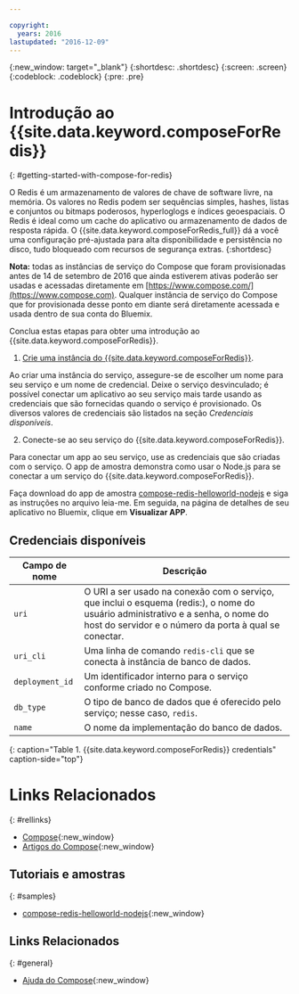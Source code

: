 ```yaml
---

copyright:
  years: 2016
lastupdated: "2016-12-09"
---
```


{:new_window: target="_blank"}
{:shortdesc: .shortdesc}
{:screen: .screen}
{:codeblock: .codeblock}
{:pre: .pre}

# Introdução ao {{site.data.keyword.composeForRedis}}
{: #getting-started-with-compose-for-redis}

O Redis é um armazenamento de valores de chave de software livre, na memória. Os valores no Redis podem ser sequências simples, hashes, listas e conjuntos ou bitmaps poderosos, hyperloglogs e índices geoespaciais. O Redis é ideal como um cache do aplicativo ou armazenamento de dados de resposta rápida. O {{site.data.keyword.composeForRedis_full}} dá a você uma configuração pré-ajustada para alta disponibilidade e persistência no disco, tudo bloqueado com recursos de segurança extras.
{:shortdesc}

**Nota:** todas as instâncias de serviço do Compose que foram
provisionadas antes de 14 de setembro de 2016 que ainda estiverem ativas poderão ser
usadas e acessadas diretamente em
[https://www.compose.com/](https://www.compose.com). Qualquer instância
de serviço do Compose que for provisionada desse ponto em diante será diretamente
acessada e usada dentro de sua conta do Bluemix.

Conclua estas etapas para obter uma introdução ao
{{site.data.keyword.composeForRedis}}.

1. [Crie
uma instância do {{site.data.keyword.composeForRedis}}](https://console.ng.bluemix.net/catalog/services/compose-for-redis/).

  Ao criar uma instância do serviço, assegure-se de escolher um nome para seu
serviço e um nome de credencial. Deixe o serviço desvinculado; é possível conectar um
aplicativo ao seu serviço mais tarde usando as credenciais que são fornecidas quando o
serviço é provisionado. Os diversos valores de credenciais são listados na seção
*Credenciais disponíveis*.

2. Conecte-se ao seu serviço do {{site.data.keyword.composeForRedis}}.

  Para conectar um app ao seu serviço, use as credenciais que são criadas com o
serviço. O app de amostra demonstra como usar o Node.js para se conectar a um serviço do
{{site.data.keyword.composeForRedis}}.

  Faça download do app de amostra
[compose-redis-helloworld-nodejs](https://github.com/IBM-Bluemix/compose-redis-helloworld-nodejs)
e siga as instruções no arquivo leia-me. Em seguida, na página de detalhes de seu
aplicativo no Bluemix, clique em **Visualizar APP**.

## Credenciais disponíveis

Campo de nome|Descrição
----------|-----------
`uri`|O URI a ser usado na conexão com o serviço, que inclui o esquema (redis:), o nome do usuário administrativo e a senha, o nome do host do servidor e o número da porta à qual se conectar.
`uri_cli`|Uma linha de comando `redis-cli` que se conecta à instância de banco de dados.
`deployment_id`|Um identificador interno para o serviço conforme criado no Compose.
`db_type`|O tipo de banco de dados que é oferecido pelo serviço; nesse caso, `redis`.
`name`|O nome da implementação do banco de dados.
{: caption="Table 1. {{site.data.keyword.composeForRedis}} credentials" caption-side="top"}

# Links Relacionados
{: #rellinks}

* [Compose](https://www.compose.com){:new_window}
* [Artigos do Compose](https://www.compose.com/articles/){:new_window}

## Tutoriais e amostras
{: #samples}
* [compose-redis-helloworld-nodejs](https://github.com/IBM-Bluemix/compose-redis-helloworld-nodejs){:new_window}

## Links Relacionados
{: #general}
* [Ajuda do Compose](https://help.compose.com/docs){:new_window}
